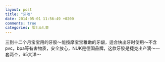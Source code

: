 ```yaml
---
layout: post
title: "牙咬"
date: 2014-05-01 11:56:49 +0200
comments: true
categories: 婴儿&儿童
---
```


三到十二个月宝宝用的牙胶～能按摩宝宝稚嫩的牙龈，适合快出牙时使用～不含pvc，bpa等有害物质，安全放心，NUK是德国品牌，这款牙胶是捷克出产滴～一套两个，65大洋～  
